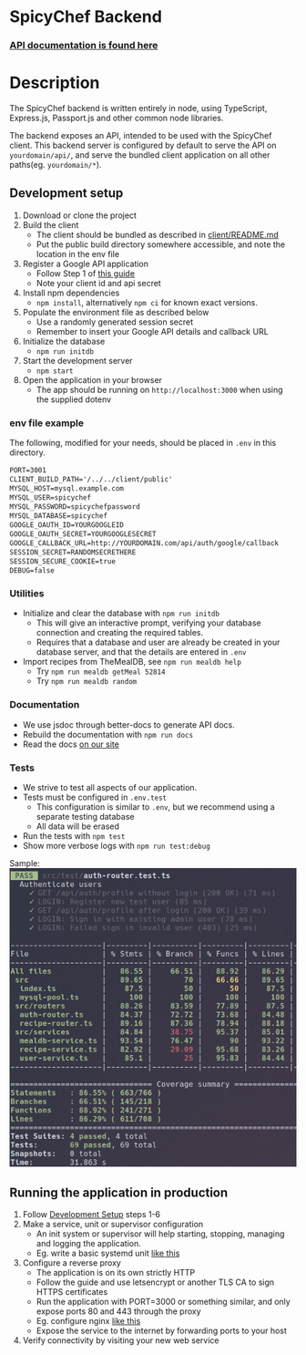 # SpicyChef Backend

### [API documentation is found here](https://recipe.feal.no/api-docs)
# Description

The SpicyChef backend is written entirely in node, using TypeScript, Express.js, Passport.js and other common node libraries.

The backend exposes an API, intended to be used with the SpicyChef client.
This backend server is configured by default to serve the API on `yourdomain/api/`, and serve the bundled client application on all other paths(eg. `yourdomain/*`).

## Development setup

1. Download or clone the project
2. Build the client
   * The client should be bundled as described in [client/README.md](../client/README.md)
   * Put the public build directory somewhere accessible, and note the location in the env file
3. Register a Google API application
   * Follow Step 1 of [this guide](https://docs.dittofi.com/third-party-apis/oauth-2.0-apis/google-oauth-2.0-part-i)
   * Note your client id and api secret
4. Install npm dependencies
   * `npm install`, alternatively `npm ci` for known exact versions.
5. Populate the environment file as described below
   * Use a randomly generated session secret
   * Remember to insert your Google API details and callback URL
6. Initialize the database
   * `npm run initdb`
7. Start the development server
   * `npm start`
8. Open the application in your browser
   * The app should be running on `http://localhost:3000` when using the supplied dotenv

### env file example
The following, modified for your needs, should be placed in `.env` in this directory.
```shell
PORT=3001
CLIENT_BUILD_PATH='/../../client/public'
MYSQL_HOST=mysql.example.com
MYSQL_USER=spicychef
MYSQL_PASSWORD=spicychefpassword
MYSQL_DATABASE=spicychef
GOOGLE_OAUTH_ID=YOURGOOGLEID
GOOGLE_OAUTH_SECRET=YOURGOOGLESECRET
GOOGLE_CALLBACK_URL=http://YOURDOMAIN.com/api/auth/google/callback
SESSION_SECRET=RANDOMSECRETHERE
SESSION_SECURE_COOKIE=true
DEBUG=false
```

### Utilities

- Initialize and clear the database with `npm run initdb`
  - This will give an interactive prompt, verifying your database connection and creating the required tables.
  - Requires that a database and user are already be created in your database server, and that the details are entered in `.env`
- Import recipes from TheMealDB, see `npm run mealdb help`
  - Try `npm run mealdb getMeal 52814`
  - Try `npm run mealdb random`

### Documentation

- We use jsdoc through better-docs to generate API docs.
- Rebuild the documentation with `npm run docs`
- Read the docs [on our site](https://recipe.feal.no/api-docs)

### Tests

- We strive to test all aspects of our application.
- Tests must be configured in `.env.test`
  - This configuration is similar to `.env`, but we recommend using a separate testing database
  - All data will be erased
- Run the tests with `npm test`
- Show more verbose logs with `npm run test:debug`

Sample:
![Backend tests](../documentation/backend_tests.png)


## Running the application in production

1. Follow [Development Setup](#development-setup) steps 1-6
2. Make a service, unit or supervisor configuration
   - An init system or supervisor will help starting, stopping, managing and logging the application.
   - Eg. write a basic systemd unit [like this](https://nodesource.com/blog/running-your-node-js-app-with-systemd-part-1/)
3. Configure a reverse proxy
   - The application is on its own strictly HTTP
   - Follow the guide and use letsencrypt or another TLS CA to sign HTTPS certificates
   - Run the application with PORT=3000 or something similar, and only expose ports 80 and 443 through the proxy
   - Eg. configure nginx [like this](https://www.sitepoint.com/configuring-nginx-ssl-node-js/)
   - Expose the service to the internet by forwarding ports to your host
4. Verify connectivity by visiting your new web service
